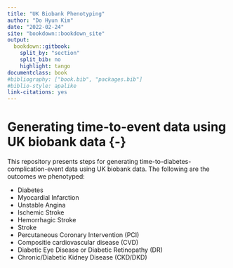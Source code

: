 ```yaml
--- 
title: "UK Biobank Phenotyping"
author: "Do Hyun Kim"
date: "2022-02-24"
site: "bookdown::bookdown_site"
output: 
  bookdown::gitbook:
    split_by: "section"
    split_bib: no
    highlight: tango
documentclass: book
#bibliography: ["book.bib", "packages.bib"]
#biblio-style: apalike
link-citations: yes
---
```


# Generating time-to-event data using UK biobank data {-}

This repository presents steps for generating time-to-diabetes-complication-event data using UK biobank data. The following are the outcomes we phenotyped:

- Diabetes
- Myocardial Infarction
- Unstable Angina
- Ischemic Stroke
- Hemorrhagic Stroke
- Stroke
- Percutaneous Coronary Intervention (PCI)
- Compositie cardiovascular disease (CVD)
- Diabetic Eye Disease or Diabetic Retinopathy (DR)
- Chronic/Diabetic Kidney Disease (CKD/DKD)
